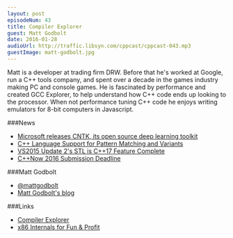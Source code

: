 ```yaml
---
layout: post
episodeNum: 43
title: Compiler Explorer
guest: Matt Godbolt
date: 2016-01-28
audioUrl: http://traffic.libsyn.com/cppcast/cppcast-043.mp3
guestImage: matt-godbolt.jpg
---
```


Matt is a developer at trading firm DRW.  Before that he's worked at Google, run a C++ tools company, and spent over a decade in the games industry making PC and console games.  He is fascinated by performance and created GCC Explorer, to help understand how C++ code ends up looking to the processor.  When not performance tuning C++ code he enjoys writing emulators for 8-bit computers in Javascript.

###News

 - [Microsoft releases CNTK, its open source deep learning toolkit](https://blogs.microsoft.com/next/2016/01/25/microsoft-releases-cntk-its-open-source-deep-learning-toolkit-on-github/)
 - [C++ Language Support for Pattern Matching and Variants](http://davidsankel.com/uncategorized/c-language-support-for-pattern-matching-and-variants/)
 - [VS2015 Update 2's STL is C++17 Feature Complete](http://blogs.msdn.com/b/vcblog/archive/2016/01/22/vs-2015-update-2-s-stl-is-c-17-so-far-feature-complete.aspx)
 - [C++Now 2016 Submission Deadline](http://cppnow.org/2016-conference/announcements/2015/11/17/call-for-submission.html)
 
###Matt Godbolt

 - [@mattgodbolt](https://twitter.com/mattgodbolt)
 - [Matt Godbolt's blog](http://xania.org/)

###Links

 - [Compiler Explorer](https://gcc.godbolt.org/)
 - [x86 Internals for Fun & Profit](https://www.youtube.com/watch?v=hgcNM-6wr34)
